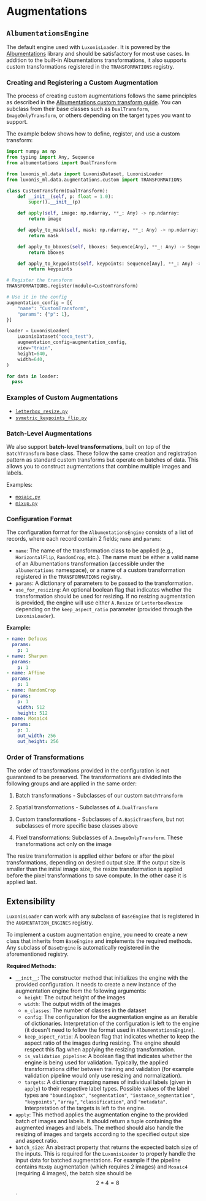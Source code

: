 # Augmentations

## `AlbumentationsEngine`

The default engine used with `LuxonisLoader`. It is powered by the [Albumentations](https://albumentations.ai/) library and should be satisfactory for most use cases. In addition to the built-in Albumentations transformations, it also supports custom transformations registered in the `TRANSFORMATIONS` registry.

### Creating and Registering a Custom Augmentation

The process of creating custom augmentations follows the same principles as described in the [Albumentations custom transform guide](https://albumentations.ai/docs/4-advanced-guides/creating-custom-transforms/#creating-custom-albumentations-transforms). You can subclass from their base classes such as `DualTransform`, `ImageOnlyTransform`, or others depending on the target types you want to support.

The example below shows how to define, register, and use a custom transform:

```python
import numpy as np
from typing import Any, Sequence
from albumentations import DualTransform

from luxonis_ml.data import LuxonisDataset, LuxonisLoader
from luxonis_ml.data.augmentations.custom import TRANSFORMATIONS

class CustomTransform(DualTransform):
    def __init__(self, p: float = 1.0):
        super().__init__(p)

    def apply(self, image: np.ndarray, **_: Any) -> np.ndarray:
        return image

    def apply_to_mask(self, mask: np.ndarray, **_: Any) -> np.ndarray:
        return mask

    def apply_to_bboxes(self, bboxes: Sequence[Any], **_: Any) -> Sequence[Any]:
        return bboxes

    def apply_to_keypoints(self, keypoints: Sequence[Any], **_: Any) -> Sequence[Any]:
        return keypoints

# Register the transform
TRANSFORMATIONS.register(module=CustomTransform)

# Use it in the config
augmentation_config = [{
    "name": "CustomTransform",
    "params": {"p": 1},
}]

loader = LuxonisLoader(
    LuxonisDataset("coco_test"),
    augmentation_config=augmentation_config,
    view="train",
    height=640,
    width=640,
)

for data in loader:
  pass
```

### Examples of Custom Augmentations

- [`letterbox_resize.py`](./custom/letterbox_resize.py)
- [`symetric_keypoints_flip.py`](./custom/symetric_keypoints_flip.py)

### Batch-Level Augmentations

We also support **batch-level transformations**, built on top of the `BatchTransform` base class. These follow the same creation and registration pattern as standard custom transforms but operate on batches of data. This allows you to construct augmentations that combine multiple images and labels.

Examples:

- [`mosaic.py`](./custom/mosaic.py)
- [`mixup.py`](./custom/mixup.py)

### Configuration Format

The configuration format for the `AlbumentationsEngine` consists of a list of records, where each record contain 2 fields; `name` and `params`:

- `name`: The name of the transformation class to be applied (e.g., `HorizontalFlip`, `RandomCrop`, etc.). The name must be either a valid name of an Albumentations transformation (accessible under the `albumentations` namespace), or a name of a custom transformation registered in the `TRANSFORMATIONS` registry.
- `params`: A dictionary of parameters to be passed to the transformation.
- `use_for_resizing`: An optional boolean flag that indicates whether the transformation should be used for resizing. If no resizing augmentation is provided, the engine will use either `A.Resize` or `LetterboxResize` depending on the `keep_aspect_ratio` parameter (provided through the `LuxonisLoader`).

**Example:**

```yaml
- name: Defocus
  params:
    p: 1
- name: Sharpen
  params:
    p: 1
- name: Affine
  params:
    p: 1
- name: RandomCrop
  params:
    p: 1
    width: 512
    height: 512
- name: Mosaic4
  params:
    p: 1.
    out_width: 256
    out_height: 256
```

### Order of Transformations

The order of transformations provided in the configuration is not
guaranteed to be preserved. The transformations are divided into
the following groups and are applied in the same order:

1. Batch transformations - Subclasses of our custom `BatchTransform`

1. Spatial transformations - Subclasses of `A.DualTransform`

1. Custom transformations - Subclasses of `A.BasicTransform`,
   but not subclasses of more specific base classes above

1. Pixel transformations: Subclasses of `A.ImageOnlyTransform`.
   These transformations act only on the image

The resize transformation is applied either before or after the pixel transformations, depending on desired output size. If the output size is smaller than the initial image size, the resize transformation is applied before the pixel transformations to save compute. In the other case it is applied last.

## Extensibility

`LuxonisLoader` can work with any subclass of `BaseEngine` that is registered in the `AUGMENTATION_ENGINES` registry.

To implement a custom augmentation engine, you need to create a new class that inherits from `BaseEngine` and implements the required methods. Any subclass of `BaseEngine` is automatically registered in the aforementioned registry.

**Required Methods:**

- `__init__`: The constructor method that initializes the engine with the provided configuration. It needs to create a new instance of the augmentation engine from the following arguments:
  - `height`: The output height of the images
  - `width`: The output width of the images
  - `n_classes`: The number of classes in the dataset
  - `config`: The configuration for the augmentation engine as an iterable of dictionaries. Interpretation of the configuration is left to the engine (it doesn't need to follow the format used in `AlbumentationsEngine`).
  - `keep_aspect_ratio`: A boolean flag that indicates whether to keep the aspect ratio of the images during resizing. The engine should respect this flag when applying the resizing transformation.
  - `is_validation_pipeline`: A boolean flag that indicates whether the engine is being used for validation. Typically, the applied transformations differ between training and validation (for example validation pipeline would only use resizing and normalization).
  - `targets`: A dictionary mapping names of individual labels (given in `apply`) to their respective label types. Possible values of the label types are `"boundingbox"`, `"segmentation"`, `"instance_segmentation"`, `"keypoints"`, `"array"`, `"classification"`, and `"metadata"`. Interpretation of the targets is left to the engine.
- `apply`: This method applies the augmentation engine to the provided batch of images and labels. It should return a tuple containing the augmented images and labels. The method should also handle the resizing of images and targets according to the specified output size and aspect ratio.
- `batch_size`: An abstract property that returns the expected batch size of the inputs. This is required for the `LuxonisLoader` to properly handle the input data for batched augmentations. For example if the pipeline contains `MixUp` augmentation (which requires 2 images) and `Mosaic4` (requiring 4 images), the batch size should be $$2 * 4 = 8$$.
